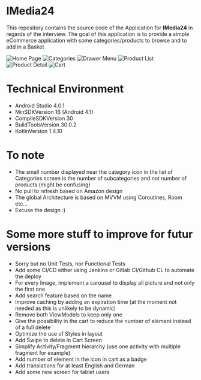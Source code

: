 # IMedia24 
  
This repository contains the source code of the Application for **IMedia24** in regards of the interview.
The goal of this application is to provide a simple eCommerce application with some categories/products to browse and to add in a Basket  
  
![Home Page](https://i.imgur.com/ZhtNUVV.png "Home Page")
![Categories](https://i.imgur.com/ULan9mR.png "Categories")
![Drawer Menu](https://i.imgur.com/AnZef6N.png "Drawer Menu")
![Product List](https://i.imgur.com/2bLcdJC.png "Product List")
![Product Detail](https://i.imgur.com/c14vM9N.png "Product Detail")
![Cart](https://i.imgur.com/K5qj8Xb.png "Cart")

# Technical Environment
 - Android Studio 4.0.1
 - MinSDKVersion 16 (Android 4.1)
 - CompileSDKVersion 30
 - BuildToolsVersion 30.0.2  
 - KotlinVersion 1.4.10  

# To note
- The small number displayed near the category icon in the list of Categories screen is the number of subcategories and not number of products (might be confusing)
- No pull to refresh based on Amazon design
- The global Architecture is based on MVVM using Coroutines, Room etc...
- Excuse the design :)

# Some more stuff to improve for futur versions
- Sorry but no Unit Tests, nor Functional Tests
- Add some CI/CD either using Jenkins or Gitlab CI/Github CL to automate the deploy
- For every Image, implement a carousel to display all picture and not only the first one
- Add search feature based on the name
- Improve caching by adding an expiration time (at the moment not needed as this is unlikely to be dynamic)
- Remove both ViewModels to keep only one
- Give the possibility in the cart to reduce the number of element instead of a full delete
- Optimize the use of Styles in layout
- Add Swipe to delete in Cart Screen
- Simplify Activity/Fragment hierarchy (use one activity with multiple fragment for example)
- Add number of element in the icon in cart as a badge
- Add translations for at least English and German
- Add some new screen for tablet users
